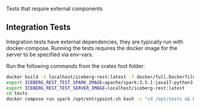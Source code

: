 Tests that require external components

## Integration Tests
Integration tests have external dependencies, they are typically run with docker-compose. Running the tests requires the docker image for the server to be specified via env-vars.

Run the following commands from the crates foot folder:
```sh
docker build -t localhost/iceberg-rest:latest -f docker/full.Dockerfile .
export ICEBERG_REST_TEST_SPARK_IMAGE=apache/spark:3.5.1-java17-python3
export ICEBERG_REST_TEST_SERVER_IMAGE=localhost/iceberg-rest:latest
cd tests
docker compose run spark /opt/entrypoint.sh bash -c "cd /opt/tests && bash run_pyiceberg_and_spark.sh"
```